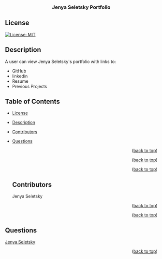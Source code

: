 <div id="top"></div>
    <h3 align="center">Jenya Seletsky Portfolio</h3>

## License

[![License: MIT](https://img.shields.io/badge/License-MIT-yellow.svg)](https://opensource.org/licenses/MIT)

## Description

A user can view Jenya Seletsky's portfolio with links to:

- GitHub
- linkedin
- Resume
- Previous Projects

## Table of Contents

- [License](#license)
- [Description](#description)
- [Contributors](#contributors)

- [Questions](#questions)

   <p align="right">(<a href="#top">back to top</a>)</p>

   <p align="right">(<a href="#top">back to top</a>)</p>

   <p align="right">(<a href="#top">back to top</a>)</p>
   
     
   ## Contributors
  Jenya Seletsky

   <p align="right">(<a href="#top">back to top</a>)</p>

   <p align="right">(<a href="#top">back to top</a>)</p>

## Questions

<a class="hoverable" href="https://linktr.ee/jenya10016" target="_blank">Jenya
Seletsky</a>

  <p align="right">(<a href="#top">back to top</a>)</p>

